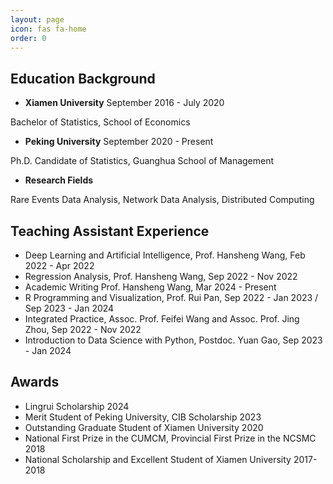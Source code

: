 ```yaml
---
layout: page
icon: fas fa-home
order: 0
---
```

## Education Background

- **Xiamen University** September 2016 - July 2020

Bachelor of Statistics, School of Economics

- **Peking University** September 2020 - Present

Ph.D. Candidate of Statistics, Guanghua School of Management 

- **Research Fields** 

Rare Events Data Analysis, Network Data Analysis, Distributed Computing 


## Teaching Assistant Experience        

- Deep Learning and Artificial Intelligence, Prof. Hansheng Wang, Feb 2022 - Apr 2022
- Regression Analysis, Prof. Hansheng Wang, Sep 2022 - Nov 2022
- Academic Writing Prof. Hansheng Wang, Mar 2024 - Present
- R Programming and Visualization, Prof. Rui Pan, Sep 2022 - Jan 2023 / Sep 2023 - Jan 2024
- Integrated Practice, Assoc. Prof. Feifei Wang and Assoc. Prof. Jing Zhou, Sep 2022 - Nov 2022
- Introduction to Data Science with Python, Postdoc. Yuan Gao, Sep 2023 - Jan 2024


## Awards

- Lingrui Scholarship 2024
- Merit Student of Peking University, CIB Scholarship 2023
- Outstanding Graduate Student of Xiamen University 2020
- National First Prize in the CUMCM, Provincial First Prize in the NCSMC 2018
- National Scholarship and Excellent Student of Xiamen University 2017-2018


